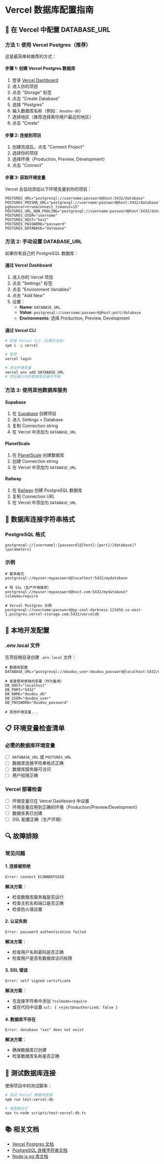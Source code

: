 # Vercel 数据库配置指南

## 🎯 在 Vercel 中配置 DATABASE_URL

### 方法 1: 使用 Vercel Postgres（推荐）

这是最简单和推荐的方式：

#### 步骤 1: 创建 Vercel Postgres 数据库
1. 登录 [Vercel Dashboard](https://vercel.com/dashboard)
2. 进入你的项目
3. 点击 "Storage" 标签
4. 点击 "Create Database"
5. 选择 "Postgres"
6. 输入数据库名称（例如：`doudou-db`）
7. 选择地区（推荐选择离你用户最近的地区）
8. 点击 "Create"

#### 步骤 2: 连接到项目
1. 创建完成后，点击 "Connect Project"
2. 选择你的项目
3. 选择环境（Production, Preview, Development）
4. 点击 "Connect"

#### 步骤 3: 获取环境变量
Vercel 会自动添加以下环境变量到你的项目：
```
POSTGRES_URL="postgresql://username:password@host:5432/database"
POSTGRES_PRISMA_URL="postgresql://username:password@host:5432/database?pgbouncer=true&connect_timeout=15"
POSTGRES_URL_NON_POOLING="postgresql://username:password@host:5432/database"
POSTGRES_USER="username"
POSTGRES_HOST="host"
POSTGRES_PASSWORD="password"
POSTGRES_DATABASE="database"
```

### 方法 2: 手动设置 DATABASE_URL

如果你有自己的 PostgreSQL 数据库：

#### 通过 Vercel Dashboard
1. 进入你的 Vercel 项目
2. 点击 "Settings" 标签
3. 点击 "Environment Variables"
4. 点击 "Add New"
5. 设置：
   - **Name**: `DATABASE_URL`
   - **Value**: `postgresql://username:password@host:port/database`
   - **Environments**: 选择 Production, Preview, Development

#### 通过 Vercel CLI
```bash
# 安装 Vercel CLI（如果还没有）
npm i -g vercel

# 登录
vercel login

# 添加环境变量
vercel env add DATABASE_URL
# 然后输入你的数据库连接字符串
```

### 方法 3: 使用其他数据库服务

#### Supabase
1. 在 [Supabase](https://supabase.com) 创建项目
2. 进入 Settings > Database
3. 复制 Connection string
4. 在 Vercel 中添加为 `DATABASE_URL`

#### PlanetScale
1. 在 [PlanetScale](https://planetscale.com) 创建数据库
2. 创建 Connection string
3. 在 Vercel 中添加为 `DATABASE_URL`

#### Railway
1. 在 [Railway](https://railway.app) 创建 PostgreSQL 数据库
2. 复制 Connection URL
3. 在 Vercel 中添加为 `DATABASE_URL`

## 🔧 数据库连接字符串格式

### PostgreSQL 格式
```
postgresql://[username]:[password]@[host]:[port]/[database]?[parameters]
```

### 示例
```
# 基本格式
postgresql://myuser:mypassword@localhost:5432/mydatabase

# 带 SSL（生产环境推荐）
postgresql://myuser:mypassword@host.com:5432/mydatabase?sslmode=require

# Vercel Postgres 示例
postgresql://username:password@ep-cool-darkness-123456.us-east-1.postgres.vercel-storage.com:5432/verceldb
```

## 🚀 本地开发配置

### .env.local 文件
在项目根目录创建 `.env.local` 文件：

```env
# 数据库配置
DATABASE_URL="postgresql://doudou_user:doudou_password@localhost:5432/doudou_db"

# 或者使用单独的变量（作为备用）
DB_HOST="localhost"
DB_PORT="5432"
DB_NAME="doudou_db"
DB_USER="doudou_user"
DB_PASSWORD="doudou_password"

# 其他环境变量...
```

## 📋 环境变量检查清单

### 必需的数据库环境变量
- [ ] `DATABASE_URL` 或 `POSTGRES_URL`
- [ ] 数据库连接字符串格式正确
- [ ] 数据库服务器可访问
- [ ] 用户权限正确

### Vercel 部署检查
- [ ] 环境变量已在 Vercel Dashboard 中设置
- [ ] 环境变量应用到正确的环境（Production/Preview/Development）
- [ ] 数据库表已创建
- [ ] SSL 配置正确（生产环境）

## 🔍 故障排除

### 常见问题

#### 1. 连接被拒绝
```
Error: connect ECONNREFUSED
```
**解决方案**：
- 检查数据库服务器是否运行
- 检查主机名和端口是否正确
- 检查防火墙设置

#### 2. 认证失败
```
Error: password authentication failed
```
**解决方案**：
- 检查用户名和密码是否正确
- 检查用户是否有数据库访问权限

#### 3. SSL 错误
```
Error: self signed certificate
```
**解决方案**：
- 在连接字符串中添加 `?sslmode=require`
- 或在代码中设置 `ssl: { rejectUnauthorized: false }`

#### 4. 数据库不存在
```
Error: database "xxx" does not exist
```
**解决方案**：
- 确保数据库已创建
- 检查数据库名称是否正确

## 🧪 测试数据库连接

使用项目中的测试脚本：

```bash
# 测试 Vercel 数据库连接
npm run test:vercel-db

# 或直接运行
npx ts-node scripts/test-vercel-db.ts
```

## 📚 相关文档

- [Vercel Postgres 文档](https://vercel.com/docs/storage/vercel-postgres)
- [PostgreSQL 连接字符串文档](https://www.postgresql.org/docs/current/libpq-connect.html#LIBPQ-CONNSTRING)
- [Node.js pg 库文档](https://node-postgres.com/)

